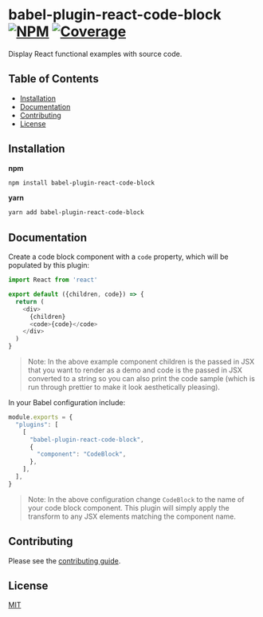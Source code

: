 # babel-plugin-react-code-block [![NPM][npm-img]][npm-url] [![Coverage][cov-img]][cov-url]

Display React functional examples with source code.

## Table of Contents

*   [Installation](#installation)
*   [Documentation](#documentation)
*   [Contributing](#contributing)
*   [License](#license)

## Installation

**npm**

```bash
npm install babel-plugin-react-code-block
```

**yarn**

```bash
yarn add babel-plugin-react-code-block
```

## Documentation

Create a code block component with a `code` property, which will be populated by this plugin:
```js
import React from 'react'

export default ({children, code}) => {
  return (
    <div>
      {children}
      <code>{code}</code>
    </div>
  )
}
```

> Note: In the above example component children is the passed in JSX that you want to render as a demo and code is the passed in JSX converted to a string so you can also print the code sample (which is run through prettier to make it look aesthetically pleasing).

In your Babel configuration include:
```js
module.exports = {
  "plugins": [
    [
      "babel-plugin-react-code-block",
      {
        "component": "CodeBlock",
      },
    ],
  ],
}
```

> Note: In the above configuration change `CodeBlock` to the name of your code block component. This plugin will simply apply the transform to any JSX elements matching the component name.

## Contributing

Please see the [contributing guide](CONTRIBUTING.md).

## License

[MIT](LICENSE.md)

[cov-img]: https://img.shields.io/codecov/c/github/dogma-io/babel-plugin-react-code-block.svg "Code Coverage"
[cov-url]: https://codecov.io/gh/dogma-io/babel-plugin-react-code-block

[npm-img]: https://img.shields.io/npm/v/babel-plugin-react-code-block.svg "NPM Version"
[npm-url]: https://www.npmjs.com/package/babel-plugin-react-code-block
